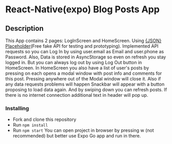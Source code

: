 # React-Native(expo) Blog Posts App

## Description

This App contains 2 pages: LogInScreen and HomeScreen. Using [{JSON} Placeholder](https://jsonplaceholder.typicode.com/)(Free fake API for testing and prototyping).
Implemented API requests so you can Log In by using user.email as Email and user.phone as Password. Also, Data is stored in AsyncStorage so even on refresh you stay logged in. But you can always log out by using Log Out button in HomeScreen. In HomeScreen you also have a list of user's posts by pressing on each opens a modal window with post info and comments for this post. Pressing anywhere out of the Modal window will close it. Also if any data requests problems will happen Snackbar will appear with a button proposing to load data again. And by swiping down you can refresh posts. If there is no internet connection additional text in header will pop up.

### Installing

* Fork and clone this repository
* Run `npm install`
* Run `npm start`
You can open project in browser by pressing w (not recommended) but better use Expo Go app and run in there.